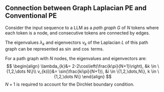 

## Connection between Graph Laplacian PE and Conventional PE
Consider the input sequence to a LLM as a *path graph* $G$ of $N$ tokens where each token is a node, and consecutive tokens are connected by edges.

The eigenvalues $\lambda_k$ and eigenvectors $v_k$ of the Laplacian $L$ of this path graph can be represented as $\sin$ and $\cos$ terms.

For a path graph with $N$ nodes, the eigenvalues and eigenvectors are:
$$
\begin{align}
\lambda_{k}&= 2-2\cos\left(\frac{k\pi}{N+1}\right), &k \in \{1,2,\dots N\}\\
v_{k(i)}&= \sin(\frac{ki\pi}{N+1}), &i \in \{1,2,\dots,N\}, k \in \{1,2,\dots N\}
\end{align}
$$
$N+1$ is required to account for the Dirchlet boundary condition.
